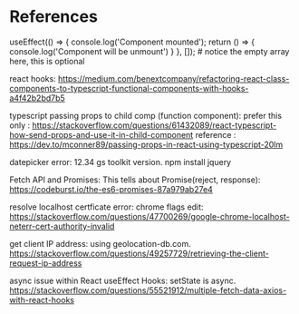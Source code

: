 # References


useEffect(() => {
        console.log('Component mounted');
        return () => {
            console.log('Component will be unmount')
        }
    }, []); # notice the empty array here, this is optional


react hooks:
https://medium.com/benextcompany/refactoring-react-class-components-to-typescript-functional-components-with-hooks-a4f42b2bd7b5

typescript passing props to child comp (function component):
prefer this only : https://stackoverflow.com/questions/61432089/react-typescript-how-send-props-and-use-it-in-child-component
reference : https://dev.to/mconner89/passing-props-in-react-using-typescript-20lm


datepicker error:
12.34 gs toolkit version.
npm install jquery


Fetch API and Promises:
This tells about Promise(reject, response):
https://codeburst.io/the-es6-promises-87a979ab27e4


resolve localhost certficate error: chrome flags edit:
https://stackoverflow.com/questions/47700269/google-chrome-localhost-neterr-cert-authority-invalid


get client IP address:
using geolocation-db.com.
https://stackoverflow.com/questions/49257729/retrieving-the-client-request-ip-address


async issue within React useEffect Hooks:
setState is async.
https://stackoverflow.com/questions/55521912/multiple-fetch-data-axios-with-react-hooks

